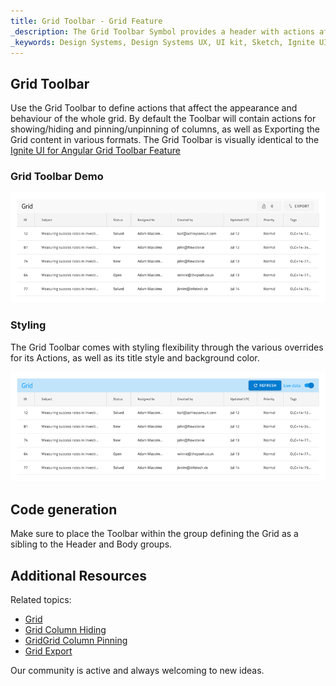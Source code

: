 ```yaml
---
title: Grid Toolbar - Grid Feature
_description: The Grid Toolbar Symbol provides a header with actions affecting the whole Grid.
_keywords: Design Systems, Design Systems UX, UI kit, Sketch, Ignite UI for Angular, Sketch to Angular, Sketch to Angular, Angular, Angular Design System, Export code from Sketch, Design Kits for Angular, Sketch HTML, Sketch to HTML, Sketch UI kits
---
```


## Grid Toolbar

Use the Grid Toolbar to define actions that affect the appearance and behaviour of the whole grid. By default the Toolbar will contain actions for showing/hiding and pinning/unpinning of columns, as well as Exporting the Grid content in various formats. The Grid Toolbar is visually identical to the [Ignite UI for Angular Grid Toolbar Feature](https://www.infragistics.com/products/ignite-ui-angular/angular/components/grid/toolbar.html)

### Grid Toolbar Demo

<img class="responsive-img" src="../images/grid_toolbar_demo.png" srcset="../images/grid_toolbar_demo@2x.png 2x" />

### Styling

The Grid Toolbar comes with styling flexibility through the various overrides for its Actions, as well as its title style and background color.

<img class="responsive-img" src="../images/grid_toolbar_styling.png" srcset="../images/grid_toolbar_styling@2x.png 2x" />

## Code generation

Make sure to place the Toolbar within the group defining the Grid as a sibling to the Header and Body groups.

## Additional Resources

Related topics:

- [Grid](grid.md)
- [Grid Column Hiding](grid-column-hiding.md)
- [GridGrid Column Pinning](grid-column-pinning.md)
- [Grid Export](grid-export.md)
  <div class="divider--half"></div>

Our community is active and always welcoming to new ideas.
